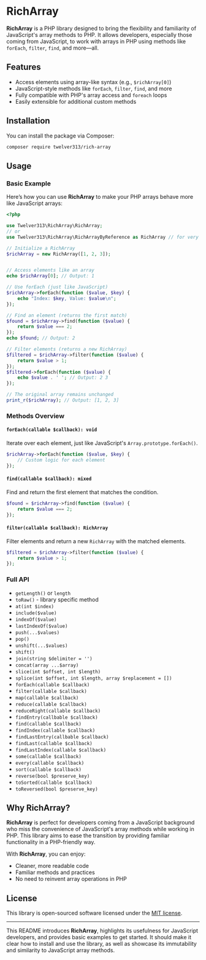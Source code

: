 # RichArray

**RichArray** is a PHP library designed to bring the flexibility and familiarity of JavaScript's array methods to PHP. It allows developers, especially those coming from JavaScript, to work with arrays in PHP using methods like `forEach`, `filter`, `find`, and more—all.

## Features
- Access elements using array-like syntax (e.g., `$richArray[0]`)
- JavaScript-style methods like `forEach`, `filter`, `find`, and more
- Fully compatible with PHP's array access and `foreach` loops
- Easily extensible for additional custom methods

## Installation

You can install the package via Composer:

```bash
composer require twelver313/rich-array
```

## Usage

### Basic Example

Here’s how you can use **RichArray** to make your PHP arrays behave more like JavaScript arrays:

```php
<?php

use Twelver313\RichArray\RichArray;
// or
use Twelver313\RichArray\RichArrayByReference as RichArray // for very large arrays

// Initialize a RichArray
$richArray = new RichArray([1, 2, 3]);


// Access elements like an array
echo $richArray[0]; // Output: 1

// Use forEach (just like JavaScript)
$richArray->forEach(function ($value, $key) {
    echo "Index: $key, Value: $value\n";
});

// Find an element (returns the first match)
$found = $richArray->find(function ($value) {
    return $value === 2;
});
echo $found; // Output: 2

// Filter elements (returns a new RichArray)
$filtered = $richArray->filter(function ($value) {
    return $value > 1;
});
$filtered->forEach(function ($value) {
    echo $value . ' '; // Output: 2 3
});

// The original array remains unchanged
print_r($richArray); // Output: [1, 2, 3]
```

### Methods Overview

#### `forEach(callable $callback): void`
Iterate over each element, just like JavaScript's `Array.prototype.forEach()`.

```php
$richArray->forEach(function ($value, $key) {
    // Custom logic for each element
});
```

#### `find(callable $callback): mixed`
Find and return the first element that matches the condition.

```php
$found = $richArray->find(function ($value) {
    return $value === 2;
});
```

#### `filter(callable $callback): RichArray`
Filter elements and return a new `RichArray` with the matched elements.

```php
$filtered = $richArray->filter(function ($value) {
    return $value > 1;
});
```

### Full API

- `getLength()` or `length`
- `toRaw()` - library specific method
- `at(int $index)`
- `include($value)`
- `indexOf($value)`
- `lastIndexOf($value)`
- `push(...$values)`
- `pop()`
- `unshift(...$values)`
- `shift()`
- `join(string $delimiter = '')`
- `concat(array ...$array)`
- `slice(int $offset, int $length)`
- `splice(int $offset, int $length, array $replacement = [])`
- `forEach(callable $callback)`
- `filter(callable $callback)`
- `map(callable $callback)`
- `reduce(callable $callback)`
- `reduceRight(callable $callback)`
- `findEntry(callbable $callback)`
- `find(callable $callback)`
- `findIndex(callable $callback)`
- `findLastEntry(callbable $callback)`
- `findLast(callable $callback)`
- `findLastIndex(callable $callback)`
- `some(callable $callback)`
- `every(callable $callback)`
- `sort(callable $callback)`
- `reverse(bool $preserve_key)`
- `toSorted(callable $callback)`
- `toReversed(bool $preserve_key)`

## Why RichArray?

**RichArray** is perfect for developers coming from a JavaScript background who miss the convenience of JavaScript's array methods while working in PHP. This library aims to ease the transition by providing familiar functionality in a PHP-friendly way.

With **RichArray**, you can enjoy:
- Cleaner, more readable code
- Familiar methods and practices
- No need to reinvent array operations in PHP

## License

This library is open-sourced software licensed under the [MIT license](LICENSE).

---

This README introduces **RichArray**, highlights its usefulness for JavaScript developers, and provides basic examples to get started. It should make it clear how to install and use the library, as well as showcase its immutability and similarity to JavaScript array methods.